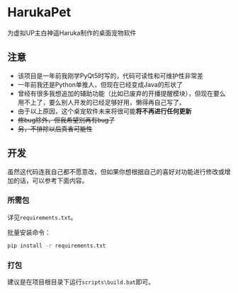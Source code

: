 # HarukaPet

为虚拟UP主白神遥Haruka制作的桌面宠物软件

## 注意

- 该项目是一年前我刚学PyQt5时写的，代码可读性和可维护性非常差
- 一年前我还是Python单推人，但现在已经变成Java的形状了
- 曾经有很多我想追加的辅助功能（比如已废弃的开播提醒模块），但现在要么用不上了，要么别人开发的已经足够好用，懒得再自己写了。
- 由于以上原因，这个桌宠软件未来将很可能**将不再进行任何更新**
- ~~修bug除外，但我希望别再有bug了~~
- ~~另，不排除以后真香可能性~~

## 开发

虽然这代码连我自己都不愿意改，但如果你想根据自己的喜好对功能进行修改或增加的话，可以参考下面内容。

### 所需包

详见`requirements.txt`。

批量安装命令：

```bash
pip install -r requirements.txt
```

### 打包

建议是在项目根目录下运行`scripts\build.bat`即可。
